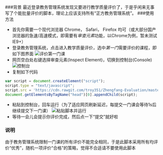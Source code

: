 ###背景
最近登录教务管理系统发现又要进行教学质量评价了，于是乎闲来无事写了个能批量评价的脚本，理论上应该支持所有“正方教务管理系统”。
###使用方法
* 首先你需要一个现代浏览器 Chrome， Safari， Firefox 均可（或大部分国产浏览器的急速/高速模式，即需要有*审查元素*功能，以Chrome为例，暂未测试IE9+）
* 登录教务管理系统，点击进入教学质量评价，选中*第一门*需要评价的课程，即如下图界面
![评价第一门课](https://raw.githubusercontent.com/troy351/Zhengfang-Evaluation/master/images/first_course.jpg)
* 网页空白处右键选择审查元素(Inspect Element)，切换到控制台(Console)
![控制台](https://raw.githubusercontent.com/troy351/Zhengfang-Evaluation/master/images/console.jpg)
* 复制如下代码

```javascript
var script = document.createElement("script");
script.type = "text/javascript";
script.src = 'https://cdn.rawgit.com/troy351/Zhengfang-Evaluation/master/script.min.js';
document.getElementsByTagName("head")[0].appendChild(script);
```

* 粘贴到控制台，回车运行（为了适应网页刷新延迟，每提交一门课会等待1s后继续提交下一门课）
![粘贴脚本并运行](https://raw.githubusercontent.com/troy351/Zhengfang-Evaluation/master/images/script.jpg)
* 等待一会儿会提示你评价完成，然后点一下“提交”就好啦

### 说明
由于教务管理系统限制一门课的所有评价不能完全相同，于是此脚本采用所有均评价“优秀”，随机一项评价“合格”的策略，觉得不合适请不要使用此脚本


